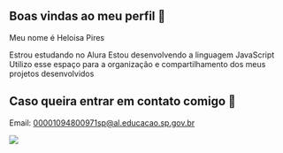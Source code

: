 ## Boas vindas ao meu perfil 🖤

Meu nome é Heloisa Pires 

Estrou estudando  no Alura
Estou desenvolvendo a linguagem JavaScript
Utilizo esse espaço para a organização e compartilhamento dos meus projetos desenvolvidos

## Caso queira entrar em contato comigo 🤎

Email: 00001094800971sp@al.educacao.sp.gov.br

![](https://media.tenor.com/_ha2H2_hlhEAAAAM/wazowski-mike.gif)
